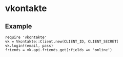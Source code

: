 # vkontakte
 ## Example
 
 ```.ruby
 require 'vkontakte'
vk = Vkontakte::Client.new(CLIENT_ID, CLIENT_SECRET)
vk.login!(email, pass)
friends = vk.api.friends_get(:fields => 'online')
